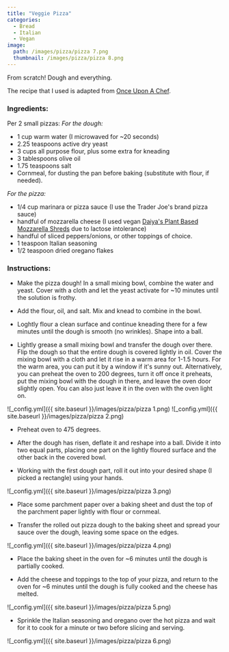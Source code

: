 ```yaml
---
title: "Veggie Pizza"
categories:
  - Bread
  - Italian
  - Vegan
image:
  path: /images/pizza/pizza 7.png
  thumbnail: /images/pizza/pizza 8.png
---
```


From scratch! Dough and everything.

The recipe that I used is adapted from [Once Upon A Chef](https://www.onceuponachef.com/how-to/pizza-dough-recipe.html).

### Ingredients:

Per 2 small pizzas:
_For the dough:_

* 1 cup warm water (I microwaved for ~20 seconds)
* 2.25 teaspoons active dry yeast
* 3 cups all purpose flour, plus some extra for kneading
* 3 tablespoons olive oil
* 1.75 teaspoons salt
* Cornmeal, for dusting the pan before baking (substitute with flour, if needed).

_For the pizza:_
* 1/4 cup marinara or pizza sauce (I use the Trader Joe's brand pizza sauce)
* handful of mozzarella cheese (I used vegan [Daiya's Plant Based Mozzarella Shreds](https://www.kroger.com/p/daiya-dairy-free-mozzarella-style-shreds/0087145900320) due to lactose intolerance)
* handful of sliced peppers/onions, or other toppings of choice.
* 1 teaspoon Italian seasoning 
* 1/2 teaspoon dried oregano flakes

### Instructions:

* Make the pizza dough! In a small mixing bowl, combine the water and yeast. Cover with a cloth and let the yeast activate for ~10 minutes until the solution is frothy.

* Add the flour, oil, and salt. Mix and knead to combine in the bowl.

* Loghtly flour a clean surface and continue kneading there for a few minutes until the dough is smooth (no wrinkles). Shape into a ball.

* Lightly grease a small mixing bowl and transfer the dough over there. Flip the dough so that the entire dough is covered lightly in oil. Cover the mixing bowl with a cloth and let it rise in a warm area for 1-1.5 hours. For the warm area, you can put it by a window if it's sunny out. Alternatively, you can preheat the oven to 200 degrees, turn it off once it preheats, put the mixing bowl with the dough in there, and leave the oven door slightly open. You can also just leave it in the oven with the oven light on.

![_config.yml]({{ site.baseurl }}/images/pizza/pizza 1.png)
![_config.yml]({{ site.baseurl }}/images/pizza/pizza 2.png)

* Preheat oven to 475 degrees.

* After the dough has risen, deflate it and reshape into a ball. Divide it into two equal parts, placing one part on the lightly floured surface and the other back in the covered bowl.

* Working with the first dough part, roll it out into your desired shape (I picked a rectangle) using your hands. 

![_config.yml]({{ site.baseurl }}/images/pizza/pizza 3.png)

* Place some parchment paper over a baking sheet and dust the top of the parchment paper lightly with flour or cornmeal. 

* Transfer the rolled out pizza dough to the baking sheet and spread your sauce over the dough, leaving some space on the edges.

![_config.yml]({{ site.baseurl }}/images/pizza/pizza 4.png)

* Place the baking sheet in the oven for ~6 minutes until the dough is partially cooked.

* Add the cheese and toppings to the top of your pizza, and return to the oven for ~6 minutes until the dough is fully cooked and the cheese has melted.

![_config.yml]({{ site.baseurl }}/images/pizza/pizza 5.png)

* Sprinkle the Italian seasoning and oregano over the hot pizza and wait for it to cook for a minute or two before slicing and serving.

![_config.yml]({{ site.baseurl }}/images/pizza/pizza 6.png)

